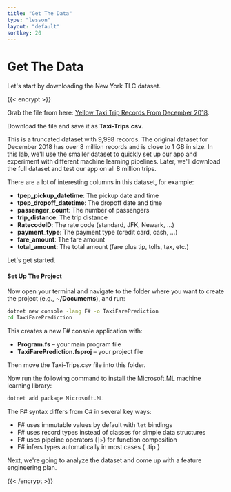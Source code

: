```yaml
---
title: "Get The Data"
type: "lesson"
layout: "default"
sortkey: 20
---
```


# Get The Data

Let's start by downloading the New York TLC dataset. 

{{< encrypt >}}

Grab the file from here: [Yellow Taxi Trip Records From December 2018](https://csvbase.com/mdfarragher/Taxi-Trips).

Download the file and save it as **Taxi-Trips.csv**.

This is a truncated dataset with 9,998 records. The original dataset for December 2018 has over 8 million records and is close to 1 GB in size. In this lab, we'll use the smaller dataset to quickly set up our app and experiment with different machine learning pipelines. Later, we'll download the full dataset and test our app on all 8 million trips.

There are a lot of interesting columns in this dataset, for example:

- **tpep_pickup_datetime**: The pickup date and time
- **tpep_dropoff_datetime**: The dropoff date and time
- **passenger_count**: The number of passengers
- **trip_distance**: The trip distance
- **RatecodeID**: The rate code (standard, JFK, Newark, …)
- **payment_type**: The payment type (credit card, cash, …)
- **fare_amount**: The fare amount
- **total_amount**: The total amount (fare plus tip, tolls, tax, etc.)

Let's get started.

#### Set Up The Project

Now open your terminal and navigate to the folder where you want to create the project (e.g., **~/Documents**), and run:

```bash
dotnet new console -lang F# -o TaxiFarePrediction
cd TaxiFarePrediction
```

This creates a new F# console application with:

- **Program.fs** – your main program file
- **TaxiFarePrediction.fsproj** – your project file

Then move the Taxi-Trips.csv file into this folder.

Now run the following command to install the Microsoft.ML machine learning library:

```bash
dotnet add package Microsoft.ML
```

The F# syntax differs from C# in several key ways:
- F# uses immutable values by default with `let` bindings
- F# uses record types instead of classes for simple data structures
- F# uses pipeline operators (`|>`) for function composition
- F# infers types automatically in most cases
{ .tip }

Next, we're going to analyze the dataset and come up with a feature engineering plan.

{{< /encrypt >}}